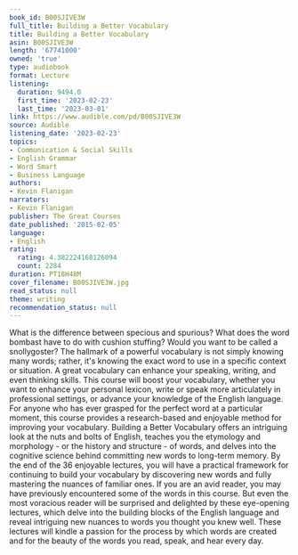 ```yaml
---
book_id: B00SJIVE3W
full_title: Building a Better Vocabulary
title: Building a Better Vocabulary
asin: B00SJIVE3W
length: '67741000'
owned: 'true'
type: audiobook
format: Lecture
listening:
  duration: 9494.0
  first_time: '2023-02-23'
  last_time: '2023-03-01'
link: https://www.audible.com/pd/B00SJIVE3W
source: Audible
listening_date: '2023-02-23'
topics:
- Communication & Social Skills
- English Grammar
- Word Smart
- Business Language
authors:
- Kevin Flanigan
narrators:
- Kevin Flanigan
publisher: The Great Courses
date_published: '2015-02-05'
language:
- English
rating:
  rating: 4.382224168126094
  count: 2284
duration: PT18H48M
cover_filename: B00SJIVE3W.jpg
read_status: null
theme: writing
recommendation_status: null
---
```

What is the difference between specious and spurious? What does the word bombast have to do with cushion stuffing? Would you want to be called a snollygoster?
The hallmark of a powerful vocabulary is not simply knowing many words; rather, it's knowing the exact word to use in a specific context or situation. A great vocabulary can enhance your speaking, writing, and even thinking skills. This course will boost your vocabulary, whether you want to enhance your personal lexicon, write or speak more articulately in professional settings, or advance your knowledge of the English language. For anyone who has ever grasped for the perfect word at a particular moment, this course provides a research-based and enjoyable method for improving your vocabulary.
Building a Better Vocabulary offers an intriguing look at the nuts and bolts of English, teaches you the etymology and morphology - or the history and structure - of words, and delves into the cognitive science behind committing new words to long-term memory. By the end of the 36 enjoyable lectures, you will have a practical framework for continuing to build your vocabulary by discovering new words and fully mastering the nuances of familiar ones.
If you are an avid reader, you may have previously encountered some of the words in this course. But even the most voracious reader will be surprised and delighted by these eye-opening lectures, which delve into the building blocks of the English language and reveal intriguing new nuances to words you thought you knew well. These lectures will kindle a passion for the process by which words are created and for the beauty of the words you read, speak, and hear every day.
